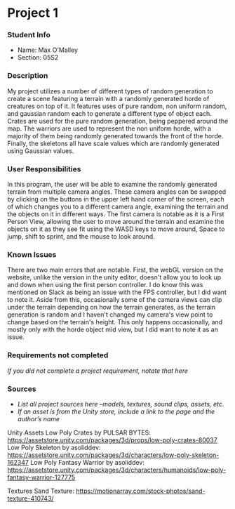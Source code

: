 # Project 1

### Student Info

-   Name: Max O'Malley
-   Section: 05S2

### Description

My project utilizes a number of different types of random generation to create a scene featuring a terrain with a randomly generated horde of creatures on top of it.  It features uses of pure random, non uniform random, and gaussian random each to generate a different type of object each.  Crates are used for the pure random generation, being peppered around the map.  The warriors are used to represent the non uniform horde, with a majority of them being randomly generated towards the front of the horde.  Finally, the skeletons all have scale values which are randomly generated using Gaussian values.

### User Responsibilities

In this program, the user will be able to examine the randomly generated terrain from multiple camera angles.  These camera angles can be swapped by clicking on the buttons in the upper left hand corner of the screen, each of which changes you to a different camera angle, examining the terrain and the objects on it in different ways.  The first camera is notable as it is a First Person View, allowing the user to move around the terrain and examine the objects on it as they see fit using the WASD keys to move around, Space to jump, shift to sprint, and the mouse to look around.  

### Known Issues

There are two main errors that are notable.  First, the webGL version on the website, unlike the version in the unity editor, doesn't allow you to look up and down when using the first person controller.  I do know this was mentioned on Slack as being an issue with the FPS controller, but I did want to note it.  Aside from this, occasionally some of the camera views can clip under the terrain depending on how the terrain generates, as the terrain generation is random and I haven't changed my camera's view point to change based on the terrain's height. This only happens occasionally, and mostly only with the horde object mid view, but I did want to note it as an issue. 

### Requirements not completed

_If you did not complete a project requirement, notate that here_

### Sources

-   _List all project sources here –models, textures, sound clips, assets, etc._
-   _If an asset is from the Unity store, include a link to the page and the author’s name_

Unity Assets
Low Poly Crates by PULSAR BYTES: https://assetstore.unity.com/packages/3d/props/low-poly-crates-80037
Low Poly Skeleton by asoliddev: https://assetstore.unity.com/packages/3d/characters/low-poly-skeleton-162347
Low Poly Fantasy Warrior by asoliddev: https://assetstore.unity.com/packages/3d/characters/humanoids/low-poly-fantasy-warrior-127775

Textures
Sand Texture: https://motionarray.com/stock-photos/sand-texture-410743/
